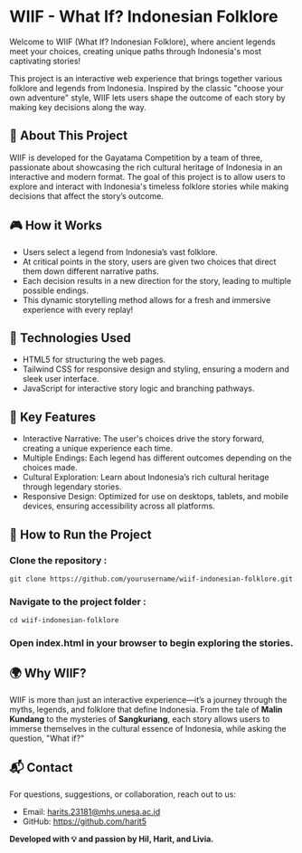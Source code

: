 # WIIF - What If? Indonesian Folklore
Welcome to WIIF (What If? Indonesian Folklore), where ancient legends meet your choices, creating unique paths through Indonesia's most captivating stories!

This project is an interactive web experience that brings together various folklore and legends from Indonesia. Inspired by the classic "choose your own adventure" style, WIIF lets users shape the outcome of each story by making key decisions along the way.

## 🎯 About This Project
WIIF is developed for the Gayatama Competition by a team of three, passionate about showcasing the rich cultural heritage of Indonesia in an interactive and modern format. The goal of this project is to allow users to explore and interact with Indonesia's timeless folklore stories while making decisions that affect the story’s outcome.

## 🎮 How it Works
* Users select a legend from Indonesia’s vast folklore.
* At critical points in the story, users are given two choices that direct them down different narrative paths.
* Each decision results in a new direction for the story, leading to multiple possible endings.
* This dynamic storytelling method allows for a fresh and immersive experience with every replay!

## 🔧 Technologies Used
* HTML5 for structuring the web pages.
* Tailwind CSS for responsive design and styling, ensuring a modern and sleek user interface.
* JavaScript for interactive story logic and branching pathways.

## 🌟 Key Features
* Interactive Narrative: The user's choices drive the story forward, creating a unique experience each time.
* Multiple Endings: Each legend has different outcomes depending on the choices made.
* Cultural Exploration: Learn about Indonesia’s rich cultural heritage through legendary stories.
* Responsive Design: Optimized for use on desktops, tablets, and mobile devices, ensuring accessibility across all platforms.      

## 📖 How to Run the Project

### Clone the repository :
```git clone https://github.com/yourusername/wiif-indonesian-folklore.git```

### Navigate to the project folder :
```cd wiif-indonesian-folklore```

### Open index.html in your browser to begin exploring the stories.

## 🌍 Why WIIF?
WIIF is more than just an interactive experience—it’s a journey through the myths, legends, and folklore that define Indonesia. From the tale of __Malin Kundang__ to the mysteries of __Sangkuriang__, each story allows users to immerse themselves in the cultural essence of Indonesia, while asking the question, "What if?"

## 📬 Contact
For questions, suggestions, or collaboration, reach out to us:

* Email: harits.23181@mhs.unesa.ac.id
* GitHub: https://github.com/harit5

__Developed with 💡 and passion by Hil, Harit, and Livia.__
